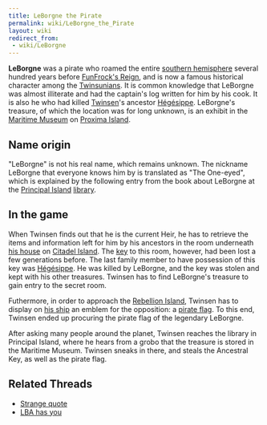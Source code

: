 ```yaml
---
title: LeBorgne the Pirate
permalink: wiki/LeBorgne_the_Pirate
layout: wiki
redirect_from:
 - wiki/LeBorgne
---
```


**LeBorgne** was a pirate who roamed the entire [southern
hemisphere](southern_hemisphere "wikilink") several hundred years before
[FunFrock's Reign](FunFrock's_Reign "wikilink"), and is now a famous
historical character among the [Twinsunians](Twinsun "wikilink"). It is
common knowledge that LeBorgne was almost illiterate and had the
captain's log written for him by his cook. It is also he who had killed
[Twinsen](Twinsen "wikilink")'s ancestor
[Hégésippe](Hégésippe "wikilink"). LeBorgne's treasure, of which the
location was for long unknown, is an exhibit in the [Maritime
Museum](Maritime_Museum "wikilink") on [Proxima
Island](Proxima_Island "wikilink").

## Name origin

"LeBorgne" is not his real name, which remains unknown. The nickname
LeBorgne that everyone knows him by is translated as "The One-eyed",
which is explained by the following entry from the book about LeBorgne
at the [Principal Island](Principal_Island "wikilink")
[library](library "wikilink").

## In the game

When Twinsen finds out that he is the current Heir, he has to retrieve
the items and information left for him by his ancestors in the room
underneath [his house](Twinsen's_house "wikilink") on [Citadel
Island](Citadel_Island "wikilink"). The [key](Ancestral_Key "wikilink")
to this room, however, had been lost a few generations before. The last
family member to have possession of this key was
[Hégésippe](Hégésippe "wikilink"). He was killed by LeBorgne, and the
key was stolen and kept with his other treasures. Twinsen has to find
LeBorgne's treasure to gain entry to the secret room.

Futhermore, in order to approach the [Rebellion
Island](Rebellion_Island "wikilink"), Twinsen has to display on [his
ship](catamaran "wikilink") an emblem for the opposition: a [pirate
flag](pirate_flag "wikilink"). To this end, Twinsen ended up procuring
the pirate flag of the legendary LeBorgne.

After asking many people around the planet, Twinsen reaches the library
in Principal Island, where he hears from a grobo that the treasure is
stored in the Maritime Museum. Twinsen sneaks in there, and steals the
Ancestral Key, as well as the pirate flag.

## Related Threads

- [Strange quote](https://forum.magicball.net/showthread.php?t=7783)
- [LBA has you](https://forum.magicball.net/showthread.php?t=6675)
